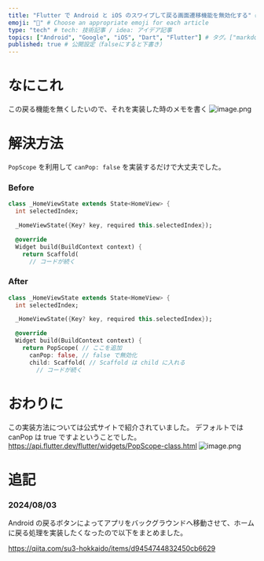 ```yaml
---
title: "Flutter で Android と iOS のスワイプして戻る画面遷移機能を無効化する" # 記事のタイトル
emoji: "📱" # Choose an appropriate emoji for each article
type: "tech" # tech: 技術記事 / idea: アイデア記事
topics: ["Android", "Google", "iOS", "Dart", "Flutter"] # タグ。["markdown", "rust", "aws"]のように指定する
published: true # 公開設定（falseにすると下書き）
---
```

# なにこれ
この戻る機能を無くしたいので、それを実装した時のメモを書く
![image.png](https://qiita-image-store.s3.ap-northeast-1.amazonaws.com/0/2819748/82a1a37c-2c3f-7b0d-1883-297374b3cf65.png)

# 解決方法
`PopScope` を利用して `canPop: false` を実装するだけで大丈夫でした。

### Before
```dart
class _HomeViewState extends State<HomeView> {
  int selectedIndex;

  _HomeViewState({Key? key, required this.selectedIndex});

  @override
  Widget build(BuildContext context) {
    return Scaffold(
      // コードが続く
```

### After
```dart
class _HomeViewState extends State<HomeView> {
  int selectedIndex;

  _HomeViewState({Key? key, required this.selectedIndex});

  @override
  Widget build(BuildContext context) {
    return PopScope( // ここを追加
      canPop: false, // false で無効化
      child: Scaffold( // Scaffold は child に入れる
        // コードが続く
```

# おわりに
この実装方法については公式サイトで紹介されていました。
デフォルトでは canPop は true ですよということでした。
https://api.flutter.dev/flutter/widgets/PopScope-class.html
![image.png](https://qiita-image-store.s3.ap-northeast-1.amazonaws.com/0/2819748/94af2d76-850f-b53b-05a7-74822f93588e.png)


# 追記
### 2024/08/03

Android の戻るボタンによってアプリをバックグラウンドへ移動させて、ホームに戻る処理を実装したくなったので以下をまとめました。

https://qiita.com/su3-hokkaido/items/d9454744832450cb6629
